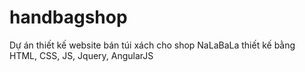# handbagshop
Dự án thiết kế website bán túi xách cho shop NaLaBaLa thiết kế bằng HTML, CSS, JS, Jquery, AngularJS 
